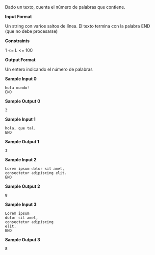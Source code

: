 Dado un texto, cuenta el número de palabras que contiene.

**Input Format**

Un string con varios saltos de línea. El texto termina con la palabra
END (que no debe procesarse)

**Constraints**

1 \<= L \<= 100

**Output Format**

Un entero indicando el número de palabras

**Sample Input 0**

    hola mundo!
    END

**Sample Output 0**

``` 
2
```

**Sample Input 1**

    hola, que tal.
    END

**Sample Output 1**

``` 
3
```

**Sample Input 2**

    Lorem ipsum dolor sit amet,
    consectetur adipiscing elit.
    END

**Sample Output 2**

``` 
8
```

**Sample Input 3**

    Lorem ipsum
    dolor sit amet,
    consectetur adipiscing
    elit.
    END

**Sample Output 3**

``` 
8
```
